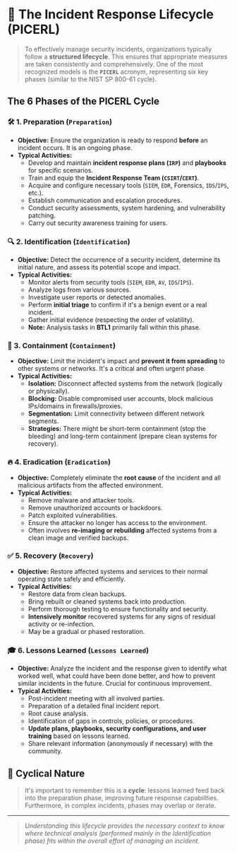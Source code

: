 # 🔄 The Incident Response Lifecycle (PICERL)

> To effectively manage security incidents, organizations typically follow a **structured lifecycle**. This ensures that appropriate measures are taken consistently and comprehensively. One of the most recognized models is the **`PICERL`** acronym, representing six key phases (similar to the NIST SP 800-61 cycle).

## The 6 Phases of the PICERL Cycle

### 🛠️ 1. Preparation (`Preparation`)

* **Objective:** Ensure the organization is ready to respond **before** an incident occurs. It is an ongoing phase.
* **Typical Activities:**
    * Develop and maintain **incident response plans (`IRP`)** and **playbooks** for specific scenarios.
    * Train and equip the **Incident Response Team (`CSIRT`/`CERT`)**.
    * Acquire and configure necessary tools (`SIEM`, `EDR`, Forensics, `IDS`/`IPS`, etc.).
    * Establish communication and escalation procedures.
    * Conduct security assessments, system hardening, and vulnerability patching.
    * Carry out security awareness training for users.

### 🔍 2. Identification (`Identification`)

* **Objective:** Detect the occurrence of a security incident, determine its initial nature, and assess its potential scope and impact.
* **Typical Activities:**
    * Monitor alerts from security tools (`SIEM`, `EDR`, `AV`, `IDS`/`IPS`).
    * Analyze logs from various sources.
    * Investigate user reports or detected anomalies.
    * Perform **initial triage** to confirm if it's a benign event or a real incident.
    * Gather initial evidence (respecting the order of volatility).
    * **Note:** Analysis tasks in **BTL1** primarily fall within this phase.

### 🧱 3. Containment (`Containment`)

* **Objective:** Limit the incident's impact and **prevent it from spreading** to other systems or networks. It's a critical and often urgent phase.
* **Typical Activities:**
    * **Isolation:** Disconnect affected systems from the network (logically or physically).
    * **Blocking:** Disable compromised user accounts, block malicious IPs/domains in firewalls/proxies.
    * **Segmentation:** Limit connectivity between different network segments.
    * **Strategies:** There might be short-term containment (stop the bleeding) and long-term containment (prepare clean systems for recovery).

### 🔥 4. Eradication (`Eradication`)

* **Objective:** Completely eliminate the **root cause** of the incident and all malicious artifacts from the affected environment.
* **Typical Activities:**
    * Remove malware and attacker tools.
    * Remove unauthorized accounts or backdoors.
    * Patch exploited vulnerabilities.
    * Ensure the attacker no longer has access to the environment.
    * Often involves **re-imaging or rebuilding** affected systems from a clean image and verified backups.

### ✅ 5. Recovery (`Recovery`)

* **Objective:** Restore affected systems and services to their normal operating state safely and efficiently.
* **Typical Activities:**
    * Restore data from clean backups.
    * Bring rebuilt or cleaned systems back into production.
    * Perform thorough testing to ensure functionality and security.
    * **Intensively monitor** recovered systems for any signs of residual activity or re-infection.
    * May be a gradual or phased restoration.

### 🎓 6. Lessons Learned (`Lessons Learned`)

* **Objective:** Analyze the incident and the response given to identify what worked well, what could have been done better, and how to prevent similar incidents in the future. Crucial for continuous improvement.
* **Typical Activities:**
    * Post-incident meeting with all involved parties.
    * Preparation of a detailed final incident report.
    * Root cause analysis.
    * Identification of gaps in controls, policies, or procedures.
    * **Update plans, playbooks, security configurations, and user training** based on lessons learned.
    * Share relevant information (anonymously if necessary) with the community.

## 🔄 Cyclical Nature

> It's important to remember this is a **cycle**: lessons learned feed back into the preparation phase, improving future response capabilities. Furthermore, in complex incidents, phases may overlap or iterate.

---

> _Understanding this lifecycle provides the necessary context to know where technical analysis (performed mainly in the Identification phase) fits within the overall effort of managing an incident._
